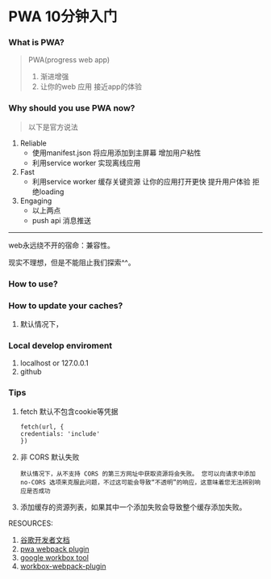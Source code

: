 # PWA 10分钟入门

### What is PWA?

> PWA\(progress web app\)  
> 1. 渐进增强  
> 2. 让你的web 应用 接近app的体验

### Why should you use PWA now?

> 以下是官方说法

1. Reliable
   * 使用manifest.json 将应用添加到主屏幕 增加用户粘性
   * 利用service worker 实现离线应用
2. Fast
   * 利用service worker 缓存关键资源 让你的应用打开更快 提升用户体验 拒绝loading
3. Engaging
   * 以上两点
   * push api 消息推送

---

web永远绕不开的宿命：兼容性。



现实不理想，但是不能阻止我们探索^^。



### How to use?

### How to update your caches?

1. 默认情况下，

### Local develop enviroment

1. localhost or 127.0.0.1
2. github

### Tips

1. fetch 默认不包含cookie等凭据
   ```
   fetch(url, {
   credentials: 'include'
   })
   ```
2. 非 CORS 默认失败
   ```
   默认情况下，从不支持 CORS 的第三方网址中获取资源将会失败。 您可以向请求中添加 no-CORS 选项来克服此问题，不过这可能会导致“不透明”的响应，这意味着您无法辨别响应是否成功
   ```
3. 添加缓存的资源列表，如果其中一个添加失败会导致整个缓存添加失败。

RESOURCES:  
1. [谷歌开发者文档](https://developers.google.com/web/fundamentals/primers/service-workers/lifecycle)  
2. [pwa webpack plugin](https://github.com/NekR/offline-plugin/blob/HEAD/docs/options.md)  
3. [google workbox tool](https://developers.google.com/web/tools/workbox/)  
4. [workbox-webpack-plugin](https://www.npmjs.com/package/workbox-webpack-plugin)

